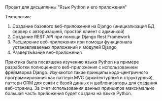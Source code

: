 Проект для дисциплины "Язык Python и его приложения"

Технологии:
1) Создание базового веб-приложения на Django (инициализация БД, сервер с авторизацией, простой клиент с админкой)
2) Создание REST API при помощи Django Rest Framework
3) Расширение веб-приложения при помощи функционала устанавливаемых приложений и модулей Django
4) Развертывание веб-приложения

Практика была посвящена изучению языка Python на примере разработки полноценного веб-приложения с использованием фреймворка Django. 
Изучаются такие принципы кодо-центричного программирования как паттерн MVC (архитектурный и структурный), паттерн ORM для связи с базой данных и шаблонизаторы для создания веб-страниц. 
За счет использования данных принципов максимально большая часть приложения будет создана на языке Python.
